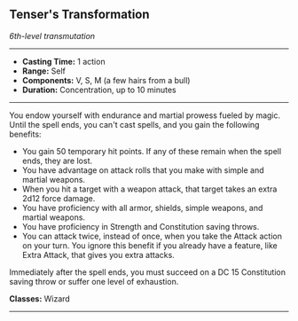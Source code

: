 ﻿## Tenser's Transformation
*6th-level transmutation*
___
- **Casting Time:** 1 action
- **Range:** Self
- **Components:** V, S, M (a few hairs from a bull)
- **Duration:** Concentration, up to 10 minutes

---
You endow yourself with endurance and martial prowess fueled by magic. Until the spell ends, you can't cast spells, and you gain the following benefits:

- You gain 50 temporary hit points. If any of these remain when the spell ends, they are lost.
- You have advantage on attack rolls that you make with simple and martial weapons.
- When you hit a target with a weapon attack, that target takes an extra 2d12 force damage.
- You have proficiency with all armor, shields, simple weapons, and martial weapons.
- You have proficiency in Strength and Constitution saving throws.
- You can attack twice, instead of once, when you take the Attack action on your turn. You ignore this benefit if you already have a feature, like Extra Attack, that gives you extra attacks.

Immediately after the spell ends, you must succeed on a DC 15 Constitution saving throw or suffer one level of exhaustion.

**Classes:** Wizard


---
